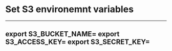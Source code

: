 # Set S3 environemnt variables

----
export S3_BUCKET_NAME=
export S3_ACCESS_KEY=
export S3_SECRET_KEY=
----